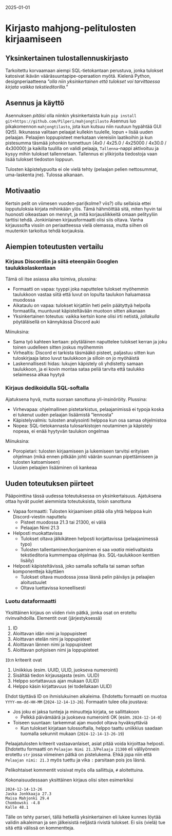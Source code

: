 2025-01-01
# Kirjasto mahjong-pelitulosten kirjaamiseen

## Yksinkertainen tulostallennuskirjasto

Tarkoitettu korvaamaan aiempi SQL-tietokantaan perustuva, jonka tulokset katosivat ikävän vääräsuuntapipe-operaation myötä.
Kielenä Python, designperiaatteena _"olla niin yksinkertainen että tulokset voi tarvittaessa kirjata vaikka tekstieditorilla."_

## Asennus ja käyttö

Asennuksen _pitäisi_ olla niinkin yksinkertaista kuin `pip install git+https://github.com/Pilperi/mahjongtilasto`
Asennus luo pikakomennon `mahjongtilasto`, jota kun kutsuu niin ruutuun hypähtää GUI (Qt5). Ikkunassa valitaan pelaajat kullekin tuulelle, lopun `+` lisää uuden pelaajan.
Pelaajien loppupisteet merkataan viereisiin laatikoihin ja kun pistesumma täsmää johonkin tunnettuun (4x0 / 4x25.0 / 4x25000 / 4x30.0 / 4x30000) ja kaikilla tuulilla on validi pelaaja, `Tallenna`-nappi aktivoituu ja kysyy mihin tulokset tallennetaan. Tallennus ei ylikirjoita tiedostoja vaan lisää tulokset tiedoston loppuun.

Tulosten käpistelypuolta ei ole vielä tehty (pelaajan pelien nettosummat, uma-laskenta jne). Tulossa aikanaan.

## Motivaatio

Kertsin pelit on viimesen vuoden-pari(kolme? viis?) ollu sellaisia ettei lopputuloksia kirjata mihinkään ylös.
Tämä hähmöittää sitä, miten hyvin tai huonosti oikeastaan on mennyt, ja mitä korjausliikkeitä omaan pelityyliin tarttisi tehdä.
Jonkinlainen kirjausformaatti olisi siis oltava. Vanha kirjaussofta vissiin _on_ periaatteessa vielä olemassa, mutta siihen oli muutenkin tarkoitus tehdä korjauksia.

## Aiempien toteutusten vertailu

### Kirjaus Discordiin ja siitä eteenpäin Googlen taulukkolaskentaan

Tämä oli itse asiassa aika toimiva, plussina:
- Formaatti on vapaa: tyyppi joka naputtelee tulokset myöhemmin taulukkoon vastaa siitä että luvut on lopulta taulukon haluamassa muodossa
- Aikataulu on vapaa: tulokset kirjattiin heti pelin päätyttyä helpolla formaatilla, muuntuvat käpisteltävään muotoon sitten aikanaan
- Yksinkertainen toteutus: vaikka kertsin kone olisi irti netistä, _jollakulla_ pöytäläisellä on kännykässä Discord auki

Miinuksina:
- Sama työ kahteen kertaan: pöytäläinen naputtelee tulokset kerran ja joku toinen uudelleen sitten joskus myöhemmin
- Virhealtis: Discord ei tarkista täsmääkö pisteet, paljastuu sitten kun tuloskirjaaja latoo luvut taulukkoon ja silloin on jo myöhäistä
- Laskennallisesti hidas: lukujen käpistely oli yhdistetty samaan taulukkoon, ja ei kovin montaa sataa peliä tarvita että taulukko selaimessa alkaa hyytyä

### Kirjaus dedikoidulla SQL-softalla

Ajatuksena hyvä, mutta suoraan sanottuna yli-insinöröity. Plussina:
- Virhevapaa: ohjelmallinen pistetarkistus, pelaajanimissä ei typoja koska ei tukenut uuden pelaajan lisäämistä "lennosta"
- Käpistelyvalmis: tulosten analysointi helppoa kun osa samaa ohjelmistoa
- Nopea: SQL-tietokannasta tulosarkistojen noutaminen ja käpistely nopeaa, ei enää hyytyvän taulukon ongelmaa

Miinuksina:
- Poropietari: tulosten kirjaamiseen ja lukemiseen tarvitsi erityisen ohjelman (mikä ennen pitkään johti väärän suunnan pipettämiseen ja tulosten katoamiseen)
- Uusien pelaajien lisääminen oli kankeaa


## Uuden toteutuksen piirteet

Pääpointtina tässä uudessa toteutuksessa on yksinkertaisuus. Ajatuksena ottaa hyvät puolet aiemmista toteutuksista, toisin sanottuna
- Vapaa formaatti: Tulosten kirjaamisen pitää olla yhtä helppoa kuin Discord-viestin naputtelu
  - Pisteet muodossa 21.3 tai 21300, ei väliä
  - Pelaajan Nimi 21.3
- Helposti muokattavissa
  - Tulokset oltava jälkikäteen helposti korjattavissa (pelaajanimessä typo)
  - Tulosten tallentaminen/korjaaminen ei saa _vaatia_ mielivaltaista tekstieditoria kummempaa ohjelmaa (ks. SQL-taulukkoon kenttien lisäily)
- Helposti käpisteltävissä, joko samalla softalla tai saman softan komponentteja käyttäen
  - Tulokset oltava muodossa jossa läsnä pelin päiväys ja pelaajien aloitustuulet
  - Oltava luettavissa koneellisesti

### Luotu dataformaatti

Yksittäinen kirjaus on viiden rivin pätkä, jonka osat on eroteltu rivinvaihdoilla. Elementit ovat (järjestyksessä)
1. ID
2. Aloittavan idän nimi ja loppupisteet
3. Aloittavan etelän nimi ja loppupisteet
4. Aloittavan lännen nimi ja loppupisteet
5. Aloittavan pohjoisen nimi ja loppupisteet

`ID`:n kriteerit ovat
1. Uniikkius (esim. UUID, ULID, juokseva numerointi)
2. Sisältää tiedon kirjausajasta (esim. ULID)
3. Helppo sortattavuus ajan mukaan (ULID)
4. Helppo käsin kirjattavuus (ei todellakaan ULID)

Ehdot täyttävä ID on ihmislukuinen aikaleima. Ehdotettu formaatti on muotoa `YYYY-mm-dd-HH-MM` (`2024-12-14-13-26`). Formaatin tulee olla joustava:
- Jos joku ei jaksa tunteja ja minuutteja kirjata, se sallittakoon
  - Pelkkä päivämäärä ja juokseva numerointi OK (esim. `2024-12-14-0`)
- Toiseen suuntaan: tarkemmat ajan muodot oltava hyväksyttäviä
  - Kun tulokset kirjataan tulossoftalla, helppo taattu uniikkius saadaan tuomalla sekunnit mukaan (`2024-12-14-13-26-19`)

Pelaajatulosten kriteerit vastaavanlaiset, asiat pitää voida kirjoittaa helposti.
Ehdotettu formaatti on `Pelaajan Nimi 21.3`/`Pelaaja 21300` eli välilyönnein erotettu `str` jossa viimeinen pätkä on pistelukema. Ehkä jopa niin että `Pelaajan nimi: 21.3` myös tuettu ja vika `:` parsitaan pois jos läsnä.

Pelikohtaiset kommentit voisivat myös olla sallittuja, `#` aloitettuina.

Kokonaisuudessaan yksittäinen kirjaus olisi siten esimerkiksi
```
2024-12-14-13-26
Jaska Jonkkaaja 27.3
Maisa Mahjonki 29.4
Chombowski -4.8
Kalle 48.1
```

Tälle on tehty parseri, tällä hetkellä yksinkertainen eli lukee kunnes löytää validin aikaleiman ja sen jälkeisistä neljästä rivistä tulokset.
Ei siis (vielä) tue sitä että välissä on kommentteja.
